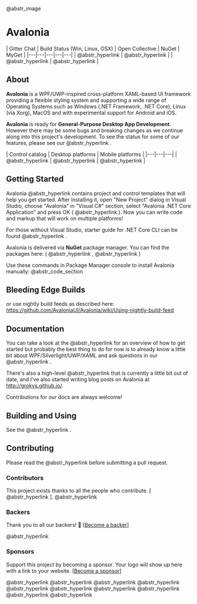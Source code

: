 @abstr_image 

# Avalonia

| Gitter Chat | Build Status (Win, Linux, OSX) | Open Collective | NuGet | MyGet | |---|---|---|---|---| | @abstr_hyperlink | @abstr_hyperlink | | @abstr_hyperlink | @abstr_hyperlink |

## About

**Avalonia** is a WPF/UWP-inspired cross-platform XAML-based UI framework providing a flexible styling system and supporting a wide range of Operating Systems such as Windows (.NET Framework, .NET Core), Linux (via Xorg), MacOS and with experimental support for Android and iOS.

**Avalonia** is ready for **General-Purpose Desktop App Development**. However there may be some bugs and breaking changes as we continue along into this project's development. To see the status for some of our features, please see our @abstr_hyperlink .

| Control catalog | Desktop platforms | Mobile platforms | |---|---|---| | @abstr_hyperlink | @abstr_hyperlink | @abstr_hyperlink |

## Getting Started

Avalonia @abstr_hyperlink contains project and control templates that will help you get started. After installing it, open "New Project" dialog in Visual Studio, choose "Avalonia" in "Visual C#" section, select "Avalonia .NET Core Application" and press OK ( @abstr_hyperlink ). Now you can write code and markup that will work on multiple platforms!

For those without Visual Studio, starter guide for .NET Core CLI can be found @abstr_hyperlink .

Avalonia is delivered via **NuGet** package manager. You can find the packages here: ( @abstr_hyperlink , @abstr_hyperlink )

Use these commands in Package Manager console to install Avalonia manually: @abstr_code_section 

## Bleeding Edge Builds

or use nightly build feeds as described here: https://github.com/AvaloniaUI/Avalonia/wiki/Using-nightly-build-feed

## Documentation

You can take a look at the @abstr_hyperlink for an overview of how to get started but probably the best thing to do for now is to already know a little bit about WPF/Silverlight/UWP/XAML and ask questions in our @abstr_hyperlink . 

There's also a high-level @abstr_hyperlink that is currently a little bit out of date, and I've also started writing blog posts on Avalonia at http://grokys.github.io/.

Contributions for our docs are always welcome!

## Building and Using

See the @abstr_hyperlink .

## Contributing

Please read the @abstr_hyperlink before submitting a pull request.

### Contributors

This project exists thanks to all the people who contribute. [ @abstr_hyperlink ]. @abstr_hyperlink 

### Backers

Thank you to all our backers! 🙏 [[Become a backer](https://opencollective.com/Avalonia#backer)]

@abstr_hyperlink 

### Sponsors

Support this project by becoming a sponsor. Your logo will show up here with a link to your website. [[Become a sponsor](https://opencollective.com/Avalonia#sponsor)]

@abstr_hyperlink @abstr_hyperlink @abstr_hyperlink @abstr_hyperlink @abstr_hyperlink @abstr_hyperlink @abstr_hyperlink @abstr_hyperlink @abstr_hyperlink @abstr_hyperlink 
